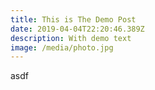 ```yaml
---
title: This is The Demo Post
date: 2019-04-04T22:20:46.389Z
description: With demo text
image: /media/photo.jpg
---
```

asdf
